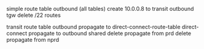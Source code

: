 simple route table
    outbound (all tables)
        create 10.0.0.8 to transit
    outbound tgw
        delete /22 routes

transit route table
    outbound
        propagate to direct-connect-route-table
    direct-connect
        propagate to outbound
    shared
        delete propagate from prd
        delete propagate from nprd